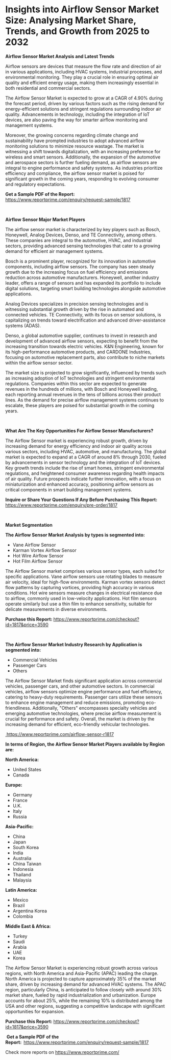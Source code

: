 <p><h1>Insights into Airflow Sensor Market Size: Analysing Market Share, Trends, and Growth from 2025 to 2032</h1></p><p><strong>Airflow Sensor Market Analysis and Latest Trends</strong></p>
<p><p>Airflow sensors are devices that measure the flow rate and direction of air in various applications, including HVAC systems, industrial processes, and environmental monitoring. They play a crucial role in ensuring optimal air quality and efficient energy usage, making them increasingly essential in both residential and commercial sectors.</p><p>The Airflow Sensor Market is expected to grow at a CAGR of 4.90% during the forecast period, driven by various factors such as the rising demand for energy-efficient solutions and stringent regulations surrounding indoor air quality. Advancements in technology, including the integration of IoT devices, are also paving the way for smarter airflow monitoring and management systems. </p><p>Moreover, the growing concerns regarding climate change and sustainability have prompted industries to adopt advanced airflow monitoring solutions to minimize resource wastage. The market is witnessing a shift towards digitalization, with an increasing preference for wireless and smart sensors. Additionally, the expansion of the automotive and aerospace sectors is further fueling demand, as airflow sensors are integral to engine performance and safety systems. As industries prioritize efficiency and compliance, the airflow sensor market is poised for significant growth in the coming years, responding to evolving consumer and regulatory expectations.</p></p>
<p><strong>Get a Sample PDF of the Report:&nbsp;</strong> <a href="https://www.reportprime.com/enquiry/request-sample/1817?utm_campaign=2959&utm_medium=2&utm_source=Github&utm_content=ia&utm_term=18032025&utm_id=airflow-sensor">https://www.reportprime.com/enquiry/request-sample/1817</a></p>
<p>&nbsp;</p>
<p><strong>Airflow Sensor Major Market Players</strong></p>
<p><p>The airflow sensor market is characterized by key players such as Bosch, Honeywell, Analog Devices, Denso, and TE Connectivity, among others. These companies are integral to the automotive, HVAC, and industrial sectors, providing advanced sensing technologies that cater to a growing demand for efficient air management systems.</p><p>Bosch is a prominent player, recognized for its innovation in automotive components, including airflow sensors. The company has seen steady growth due to the increasing focus on fuel efficiency and emissions reduction across automotive manufacturers. Honeywell, another industry leader, offers a range of sensors and has expanded its portfolio to include digital solutions, targeting smart building technologies alongside automotive applications.</p><p>Analog Devices specializes in precision sensing technologies and is witnessing substantial growth driven by the rise in automated and connected vehicles. TE Connectivity, with its focus on sensor solutions, is capitalizing on trends toward electrification and advanced driver-assistance systems (ADAS).</p><p>Denso, a global automotive supplier, continues to invest in research and development of advanced airflow sensors, expecting to benefit from the increasing transition towards electric vehicles. K&N Engineering, known for its high-performance automotive products, and CARDONE Industries, focusing on automotive replacement parts, also contribute to niche markets within the airflow sensor sector.</p><p>The market size is projected to grow significantly, influenced by trends such as increasing adoption of IoT technologies and stringent environmental regulations. Companies within this sector are expected to generate revenues in the hundreds of millions, with Bosch and Honeywell leading, each reporting annual revenues in the tens of billions across their product lines. As the demand for precise airflow management systems continues to escalate, these players are poised for substantial growth in the coming years.</p></p>
<p>&nbsp;</p>
<p><strong>What Are The Key Opportunities For Airflow Sensor Manufacturers?</strong></p>
<p><p>The Airflow Sensor market is experiencing robust growth, driven by increasing demand for energy efficiency and indoor air quality across various sectors, including HVAC, automotive, and manufacturing. The global market is expected to expand at a CAGR of around 8% through 2030, fueled by advancements in sensor technology and the integration of IoT devices. Key growth trends include the rise of smart homes, stringent environmental regulations, and heightened consumer awareness regarding health impacts of air quality. Future prospects indicate further innovation, with a focus on miniaturization and enhanced accuracy, positioning airflow sensors as critical components in smart building management systems.</p></p>
<p><strong>Inquire or Share Your Questions If Any Before Purchasing This Report:</strong> <a href="https://www.reportprime.com/enquiry/pre-order/1817?utm_campaign=2959&utm_medium=2&utm_source=Github&utm_content=ia&utm_term=18032025&utm_id=airflow-sensor">https://www.reportprime.com/enquiry/pre-order/1817</a></p>
<p>&nbsp;</p>
<p><strong>Market Segmentation</strong></p>
<p><strong>The Airflow Sensor Market Analysis by types is segmented into:</strong></p>
<p><ul><li>Vane Airflow Sensor</li><li>Karman Vortex Airflow Sensor</li><li>Hot Wire Airflow Sensor</li><li>Hot Film Airflow Sensor</li></ul></p>
<p><p>The Airflow Sensor market comprises various sensor types, each suited for specific applications. Vane airflow sensors use rotating blades to measure air velocity, ideal for high-flow environments. Karman vortex sensors detect flow patterns by capturing vortices, providing high accuracy in various conditions. Hot wire sensors measure changes in electrical resistance due to airflow, commonly used in low-velocity applications. Hot film sensors operate similarly but use a thin film to enhance sensitivity, suitable for delicate measurements in diverse environments.</p></p>
<p><strong>Purchase this Report:&nbsp;</strong><a href="https://www.reportprime.com/checkout?id=1817&price=3590&utm_campaign=2959&utm_medium=2&utm_source=Github&utm_content=ia&utm_term=18032025&utm_id=airflow-sensor">https://www.reportprime.com/checkout?id=1817&price=3590</a></p>
<p>&nbsp;</p>
<p><strong>The Airflow Sensor Market Industry Research by Application is segmented into:</strong></p>
<p><ul><li>Commercial Vehicles</li><li>Passenger Cars</li><li>Others</li></ul></p>
<p><p>The Airflow Sensor Market finds significant application across commercial vehicles, passenger cars, and other automotive sectors. In commercial vehicles, airflow sensors optimize engine performance and fuel efficiency, catering to heavy-duty requirements. Passenger cars utilize these sensors to enhance engine management and reduce emissions, promoting eco-friendliness. Additionally, "Others" encompasses specialty vehicles and emerging automotive technologies, where precise airflow measurement is crucial for performance and safety. Overall, the market is driven by the increasing demand for efficient, eco-friendly vehicular technologies.</p></p>
<p><a href="https://www.reportprime.com/airflow-sensor-r1817?utm_campaign=2959&utm_medium=2&utm_source=Github&utm_content=ia&utm_term=18032025&utm_id=airflow-sensor">&nbsp;https://www.reportprime.com/airflow-sensor-r1817</a></p>
<p><strong>In terms of Region, the Airflow Sensor Market Players available by Region are:</strong></p>
<p>
    <p> <strong> North America: </strong>
        <ul>
            <li>United States</li>
            <li>Canada</li>
        </ul>
        </p> 
    <p> <strong> Europe: </strong>
        <ul>
            <li>Germany</li>
            <li>France</li>
            <li>U.K.</li>
            <li>Italy</li>
            <li>Russia</li>
        </ul>
        </p> 
    <p> <strong> Asia-Pacific: </strong>
        <ul>
            <li>China</li>
            <li>Japan</li>
            <li>South Korea</li>
            <li>India</li>
            <li>Australia</li>
            <li>China Taiwan</li>
            <li>Indonesia</li>
            <li>Thailand</li>
            <li>Malaysia</li>
        </ul>
        </p> 
    <p> <strong> Latin America: </strong>
        <ul>
            <li>Mexico</li>
            <li>Brazil</li>
            <li>Argentina Korea</li>
            <li>Colombia</li>
        </ul>
        </p> 
    <p> <strong> Middle East & Africa: </strong>
        <ul>
            <li>Turkey</li>
            <li>Saudi</li>
            <li>Arabia</li>
            <li>UAE</li>
            <li>Korea</li>
        </ul>
    </p>
    </p>
<p><p>The Airflow Sensor Market is experiencing robust growth across various regions, with North America and Asia-Pacific (APAC) leading the charge. North America is projected to capture approximately 35% of the market share, driven by increasing demand for advanced HVAC systems. The APAC region, particularly China, is anticipated to follow closely with around 30% market share, fueled by rapid industrialization and urbanization. Europe accounts for about 25%, while the remaining 10% is distributed among the USA and other regions, suggesting a competitive landscape with significant opportunities for expansion.</p></p>
<p><strong>Purchase this Report: </strong><a href="https://www.reportprime.com/checkout?id=1817&price=3590&utm_campaign=2959&utm_medium=2&utm_source=Github&utm_content=ia&utm_term=18032025&utm_id=airflow-sensor">https://www.reportprime.com/checkout?id=1817&price=3590</a></p>
<p>&nbsp;<strong>Get a Sample PDF of the Report:&nbsp;&nbsp;</strong><a href="https://www.reportprime.com/enquiry/request-sample/1817?utm_campaign=2959&utm_medium=2&utm_source=Github&utm_content=ia&utm_term=18032025&utm_id=airflow-sensor">https://www.reportprime.com/enquiry/request-sample/1817</a></p>
<p><strong></strong></p>
<p>Check more reports on <a href="https://www.reportprime.com/?utm_campaign=2959&utm_medium=2&utm_source=Github&utm_content=ia&utm_term=18032025&utm_id=airflow-sensor">https://www.reportprime.com/</a></p>